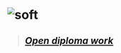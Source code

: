 # ![soft](https://capsule-render.vercel.app/api?type=soft&color=f5f5f5&text=Diploma&fontSize=50&animation=twinkling)

<!--start-->
>## __*[Open diploma work](https://docs.google.com/document/d/1KnMFfuPyE1DssiOghUIDLP3gHXVCEM9j8PzF8WBSqro/edit?usp=sharing)*__
<!--end-->